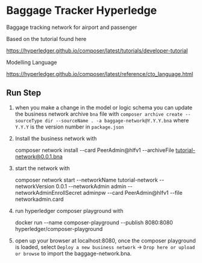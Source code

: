 # Baggage Tracker Hyperledge

Baggage tracking network for airport and passenger

Based on the tutorial found here

https://hyperledger.github.io/composer/latest/tutorials/developer-tutorial


Modelling Language

https://hyperledger.github.io/composer/latest/reference/cto_language.html


## Run Step
1. when you make a change in the model or logic schema you can update the business network archive `bna` file with
`composer archive create --sourceType dir --sourceName . -a baggage-network@Y.Y.Y.bna` where `Y.Y.Y` is the version number in `package.json`
2. Install the business network with

    composer network install --card PeerAdmin@hlfv1 --archiveFile tutorial-network@0.0.1.bna

3. start the network with 

    composer network start --networkName tutorial-network --networkVersion 0.0.1 --networkAdmin admin --networkAdminEnrollSecret adminpw --card PeerAdmin@hlfv1 --file networkadmin.card

3. run hyperledger composer playground with 

    docker run --name composer-playground --publish 8080:8080 hyperledger/composer-playground

4. open up your browser at localhost:8080, once the composer playground is loaded, select `Deploy a new business network` -> `Drop here or upload or browse` to import the baggage-network.bna.
